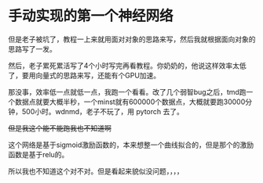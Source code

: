 # 手动实现的第一个神经网络

但是老子被坑了，教程一上来就用面对对象的思路来写，然后我就根据面向对象的思路写了一发。

然后，老子累死累活写了4个小时写完再看教程。你奶奶的，他说这样效率太低了，要用向量式的思路来写，还能有个GPU加速。

那没事，效率低一点就低一点，我跑一个看看。改了几个弱智bug之后，tmd跑一个数据点就要大概半秒，一个minst就有600000个数据点，大概就要跑30000分钟，500小时。wdnmd，老子不玩了，用 pytorch 去了。

~~但是我这个能不能跑我也不知道啊~~

这个网络是基于sigmoid激励函数的，本来想整一个曲线拟合的，但是那个的激励函数是基于relu的。

所以我也不知道这个对不对。但是看起来貌似没问题，，，，